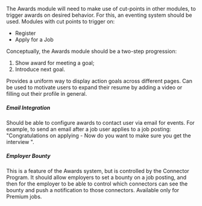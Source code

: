 The Awards module will need to make use of cut-points in other modules, to trigger awards on desired behavior. For this, an eventing system should be used. Modules with cut points to trigger on:

- Register
- Apply for a Job

Conceptually, the Awards module should be a two-step progression:

1. Show award for meeting a goal;
2. Introduce next goal.

Provides a uniform way to display action goals across different pages. Can be used to motivate users to expand their resume by adding a video or filling out their profile in general.

##### Email Integration

Should be able to configure awards to contact user via email for events. For example, to send an email after a job user applies to a job posting:  "Congratulations on applying - Now do you want to make sure you get the interview
".

##### Employer Bounty

This is a feature of the Awards system, but is controlled by the Connector Program. It should allow employers to set a bounty on a job posting, and then for the employer to be able to control which connectors can see the bounty and push a notification to those connectors. Available only for Premium jobs.

#####  

#####  